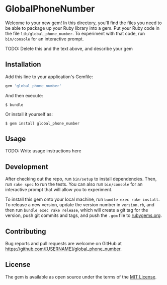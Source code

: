# GlobalPhoneNumber

Welcome to your new gem! In this directory, you'll find the files you need to be able to package up your Ruby library into a gem. Put your Ruby code in the file `lib/global_phone_number`. To experiment with that code, run `bin/console` for an interactive prompt.

TODO: Delete this and the text above, and describe your gem

## Installation

Add this line to your application's Gemfile:

```ruby
gem 'global_phone_number'
```

And then execute:

    $ bundle

Or install it yourself as:

    $ gem install global_phone_number

## Usage

TODO: Write usage instructions here

## Development

After checking out the repo, run `bin/setup` to install dependencies. Then, run `rake spec` to run the tests. You can also run `bin/console` for an interactive prompt that will allow you to experiment.

To install this gem onto your local machine, run `bundle exec rake install`. To release a new version, update the version number in `version.rb`, and then run `bundle exec rake release`, which will create a git tag for the version, push git commits and tags, and push the `.gem` file to [rubygems.org](https://rubygems.org).

## Contributing

Bug reports and pull requests are welcome on GitHub at https://github.com/[USERNAME]/global_phone_number.

## License

The gem is available as open source under the terms of the [MIT License](http://opensource.org/licenses/MIT).
